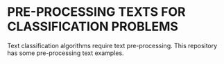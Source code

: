 # PRE-PROCESSING TEXTS FOR CLASSIFICATION PROBLEMS

Text classification algorithms require text pre-processing. This repository has some pre-processing text examples.
 
